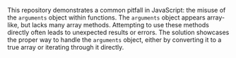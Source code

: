 This repository demonstrates a common pitfall in JavaScript:  the misuse of the `arguments` object within functions. The `arguments` object appears array-like, but lacks many array methods. Attempting to use these methods directly often leads to unexpected results or errors. The solution showcases the proper way to handle the `arguments` object, either by converting it to a true array or iterating through it directly.